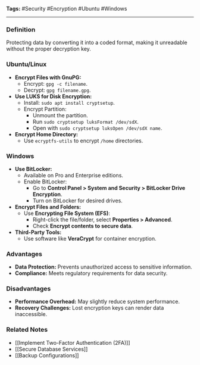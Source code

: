 **Tags:** #Security #Encryption #Ubuntu #Windows

---

### **Definition**

Protecting data by converting it into a coded format, making it unreadable without the proper decryption key.

### **Ubuntu/Linux**

- **Encrypt Files with GnuPG:**
    - Encrypt: `gpg -c filename`.
    - Decrypt: `gpg filename.gpg`.
- **Use LUKS for Disk Encryption:**
    - Install: `sudo apt install cryptsetup`.
    - Encrypt Partition:
        - Unmount the partition.
        - Run `sudo cryptsetup luksFormat /dev/sdX`.
        - Open with `sudo cryptsetup luksOpen /dev/sdX name`.
- **Encrypt Home Directory:**
    - Use `ecryptfs-utils` to encrypt `/home` directories.

### **Windows**

- **Use BitLocker:**
    - Available on Pro and Enterprise editions.
    - Enable BitLocker:
        - Go to **Control Panel > System and Security > BitLocker Drive Encryption**.
        - Turn on BitLocker for desired drives.
- **Encrypt Files and Folders:**
    - Use **Encrypting File System (EFS)**:
        - Right-click the file/folder, select **Properties > Advanced**.
        - Check **Encrypt contents to secure data**.
- **Third-Party Tools:**
    - Use software like **VeraCrypt** for container encryption.

### **Advantages**

- **Data Protection:** Prevents unauthorized access to sensitive information.
- **Compliance:** Meets regulatory requirements for data security.

### **Disadvantages**

- **Performance Overhead:** May slightly reduce system performance.
- **Recovery Challenges:** Lost encryption keys can render data inaccessible.

### **Related Notes**

- [[Implement Two-Factor Authentication (2FA)]]
- [[Secure Database Services]]
- [[Backup Configurations]]